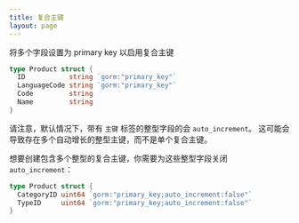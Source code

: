 ```yaml
---
title: 复合主键
layout: page
---
```


将多个字段设置为 primary key 以启用复合主键

```go
type Product struct {
  ID           string `gorm:"primary_key"`
  LanguageCode string `gorm:"primary_key"`
  Code         string
  Name         string
}
```

请注意，默认情况下，带有 `主键` 标签的整型字段的会 `auto_increment`。 这可能会导致存在多个自动增长的整型主键，而不是单个复合主键。

想要创建包含多个整型的复合主键，你需要为这些整型字段关闭 `auto_increment`：

```go
type Product struct {
  CategoryID uint64 `gorm:"primary_key;auto_increment:false"`
  TypeID     uint64 `gorm:"primary_key;auto_increment:false"`
}
```
